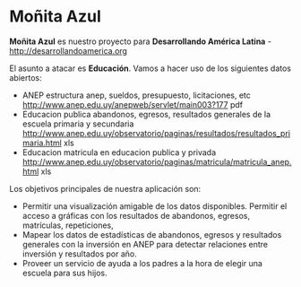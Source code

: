# Moñita Azul

**Moñita Azul** es nuestro proyecto para **Desarrollando América Latina** - <http://desarrollandoamerica.org>

El asunto a atacar es **Educación**. Vamos a hacer uso de los siguientes datos abiertos:

 * ANEP	estructura anep, sueldos, presupuesto, licitaciones, etc	http://www.anep.edu.uy/anepweb/servlet/main003?177	pdf
 * Educacion publica	abandonos, egresos, resultados generales de la escuela primaria y secundaria	http://www.anep.edu.uy/observatorio/paginas/resultados/resultados_primaria.html	xls
 * Educacion	matricula en educacion publica y privada	http://www.anep.edu.uy/observatorio/paginas/matricula/matricula_anep.html	xls

Los objetivos principales de nuestra aplicación son:
  * Permitir una visualización amigable de los datos disponibles. Permitir el acceso a gráficas con los resultados de abandonos, egresos, matrículas, repeticiones, 
  * Mapear los datos de estadísticas de abandonos, egresos y resultados generales con la inversión en ANEP para detectar relaciones entre inversión y resultados por año.
  * Proveer un servicio de ayuda a los padres a la hora de elegir una escuela para sus hijos.